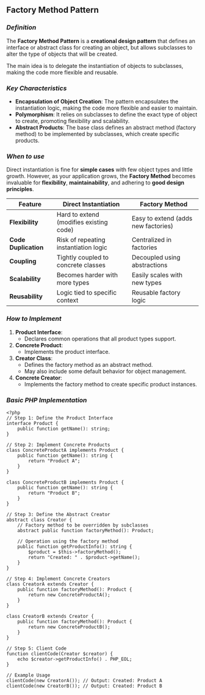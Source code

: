 ## **Factory Method Pattern**

### *Definition*

The **Factory Method Pattern** is a **creational design pattern** that defines an interface or abstract class for creating an object, but allows subclasses to alter the type of objects that will be created.

The main idea is to delegate the instantiation of objects to subclasses, making the code more flexible and reusable.
### *Key Characteristics*

- **Encapsulation of Object Creation**: The pattern encapsulates the instantiation logic, making the code more flexible and easier to maintain.
- **Polymorphism**: It relies on subclasses to define the exact type of object to create, promoting flexibility and scalability.
- **Abstract Products**: The base class defines an abstract method (factory method) to be implemented by subclasses, which create specific products.
### *When to use*

Direct instantiation is fine for **simple cases** with few object types and little growth. However, as your application grows, the **Factory Method** becomes invaluable for **flexibility**, **maintainability**, and adhering to **good design principles**.

| Feature              | Direct Instantiation                    | Factory Method                      |
| -------------------- | --------------------------------------- | ----------------------------------- |
| **Flexibility**      | Hard to extend (modifies existing code) | Easy to extend (adds new factories) |
| **Code Duplication** | Risk of repeating instantiation logic   | Centralized in factories            |
| **Coupling**         | Tightly coupled to concrete classes     | Decoupled using abstractions        |
| **Scalability**      | Becomes harder with more types          | Easily scales with new types        |
| **Reusability**      | Logic tied to specific context          | Reusable factory logic              |
### *How to Implement*

1. **Product Interface**:
    - Declares common operations that all product types support.
2. **Concrete Product**:
    - Implements the product interface.
3. **Creator Class**:
    - Defines the factory method as an abstract method.
    - May also include some default behavior for object management.
4. **Concrete Creator**:
    - Implements the factory method to create specific product instances.

### *Basic PHP Implementation*

```
<?php
// Step 1: Define the Product Interface
interface Product {
    public function getName(): string;
}

// Step 2: Implement Concrete Products
class ConcreteProductA implements Product {
    public function getName(): string {
        return "Product A";
    }
}

class ConcreteProductB implements Product {
    public function getName(): string {
        return "Product B";
    }
}

// Step 3: Define the Abstract Creator
abstract class Creator {
    // Factory method to be overridden by subclasses
    abstract public function factoryMethod(): Product;

    // Operation using the factory method
    public function getProductInfo(): string {
        $product = $this->factoryMethod();
        return "Created: " . $product->getName();
    }
}

// Step 4: Implement Concrete Creators
class CreatorA extends Creator {
    public function factoryMethod(): Product {
        return new ConcreteProductA();
    }
}

class CreatorB extends Creator {
    public function factoryMethod(): Product {
        return new ConcreteProductB();
    }
}

// Step 5: Client Code
function clientCode(Creator $creator) {
    echo $creator->getProductInfo() . PHP_EOL;
}

// Example Usage
clientCode(new CreatorA()); // Output: Created: Product A
clientCode(new CreatorB()); // Output: Created: Product B
```




